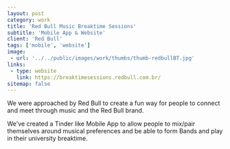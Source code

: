 ```yaml
---
layout: post
category: work
title: 'Red Bull Music Breaktime Sessions'
subtitle: 'Mobile App & Website'
client: 'Red Bull'
tags: ['mobile', 'website']
image:
 - url: '../../public/images/work/thumbs/thumb-redbullBT.jpg'
links:
 - type: website
   link: https://breaktimesessions.redbull.com.br/
sitemap: false
---
```


We were approached by Red Bull to create a fun way for people to connect and meet through music and the Red Bull brand.

We've created a Tinder like Mobile App to allow people to mix/pair themselves around musical preferences and be able to form Bands and play in their university breaktime.


